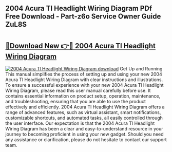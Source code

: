 ## 2004 Acura Tl Headlight Wiring Diagram PDf Free Download - Part-z6o Service Owner Guide ZuL8S

# <h2><a href="http://dftsz4.blite.top/?on=2004+Acura+Tl+Headlight+Wiring+Diagram">🔗Download New 👉🔴 2004 Acura Tl Headlight Wiring Diagram</a></h2>

[![2004 Acura Tl Headlight Wiring Diagram download](https://i.imgur.com/lujVjoI.png)](http://dftsz4.blite.top/?on=2004+Acura+Tl+Headlight+Wiring+Diagram)
Get Up and Running This manual simplifies the process of setting up and using your new 2004 Acura Tl Headlight Wiring Diagram with clear instructions and illustrations. To ensure a successful experience with your new 2004 Acura Tl Headlight Wiring Diagram, please read this user manual carefully before use. It contains essential information on product setup, operation, maintenance, and troubleshooting, ensuring that you are able to use the product effectively and efficiently. 2004 Acura Tl Headlight Wiring Diagram offers a range of advanced features, such as virtual assistant, smart notifications, customizable shortcuts, and automated tasks, all easily controlled through the user interface. Our expectation is that the 2004 Acura Tl Headlight Wiring Diagram has been a clear and easy-to-understand resource in your journey to becoming proficient in using your new gadget. Should you need any assistance or clarification, please do not hesitate to contact our support team.
